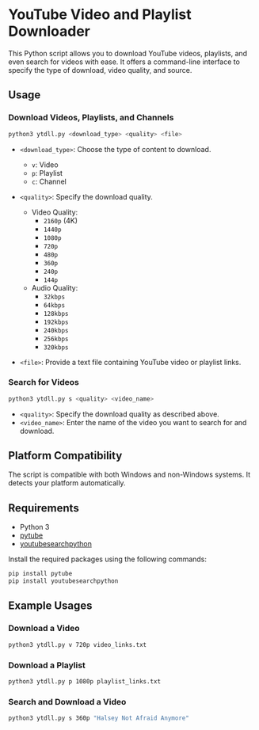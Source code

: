 
# YouTube Video and Playlist Downloader

This Python script allows you to download YouTube videos, playlists, and even search for videos with ease. It offers a command-line interface to specify the type of download, video quality, and source.

## Usage

### Download Videos, Playlists, and Channels

```bash
python3 ytdll.py <download_type> <quality> <file>
```

- `<download_type>`: Choose the type of content to download.
  - `v`: Video
  - `p`: Playlist
  - `c`: Channel

- `<quality>`: Specify the download quality.
  - Video Quality:
    - `2160p` (4K)
    - `1440p`
    - `1080p`
    - `720p`
    - `480p`
    - `360p`
    - `240p`
    - `144p`
  - Audio Quality:
    - `32kbps`
    - `64kbps`
    - `128kbps`
    - `192kbps`
    - `240kbps`
    - `256kbps`
    - `320kbps`

- `<file>`: Provide a text file containing YouTube video or playlist links.

### Search for Videos

```bash
python3 ytdll.py s <quality> <video_name>
```

- `<quality>`: Specify the download quality as described above.
- `<video_name>`: Enter the name of the video you want to search for and download.

## Platform Compatibility

The script is compatible with both Windows and non-Windows systems. It detects your platform automatically.

## Requirements

- Python 3
- [pytube](https://pypi.org/project/pytube/)
- [youtubesearchpython](https://pypi.org/project/youtubesearchpython/)

Install the required packages using the following commands:

```bash
pip install pytube
pip install youtubesearchpython
```

## Example Usages

### Download a Video

```bash
python3 ytdll.py v 720p video_links.txt
```

### Download a Playlist

```bash
python3 ytdll.py p 1080p playlist_links.txt
```

### Search and Download a Video

```bash
python3 ytdll.py s 360p "Halsey Not Afraid Anymore"
```
